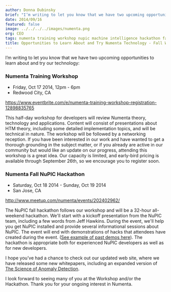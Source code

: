 ```yaml
---
author: Donna Dubinsky
brief: "I’m writing to let you know that we have two upcoming opportunities to learn about and try our technology: Our Numenta Training Workshop and NuPIC Fall Hackathon 2014"
date: 2014/09/16
featured: false
image: ../../../../images/numenta.png
org: CEO
tags: numenta training workshop nupic machine intelligence hackathon fall 2014
title: Opportunities to Learn About and Try Numenta Technology - Fall Workshop and Hackathon
---
```


I’m writing to let you know that we have two upcoming opportunities to learn
about and try our technology:

### Numenta Training Workshop

* Friday, Oct 17 2014, 12pm - 6pm
* Redwood City, CA

https://www.eventbrite.com/e/numenta-training-workshop-registration-12898835765

This half-day workshop for developers will review Numenta theory, technology and
applications. Content will consist of presentations about HTM theory, including
some detailed implementation topics, and will be technical in nature.  The
workshop will be followed by a networking reception.  If you have been
interested in our work and have wanted to get a thorough grounding in the
subject matter, or if you already are active in our community but would like an
update on our progress, attending this workshop is a great idea.  Our capacity
is limited, and early-bird pricing is available through September 26th, so we
encourage you to register soon.

### Numenta Fall NuPIC Hackathon

* Saturday, Oct 18 2014 - Sunday, Oct 19 2014
* San Jose, CA

http://www.meetup.com/numenta/events/202402962/

The NuPIC fall hackathon follows our workshop and will be a 32-hour all-weekend
hackathon. We'll start with a kickoff presentation from the NuPIC team,
including a few words from Jeff Hawkins. During the event, we'll help you get
NuPIC installed and provide several informational sessions about NuPIC. The
event will end with demonstrations of hacks that attendees have created during
the event.
([See example of past demos here](http://numenta.org/blog/2014/05/09/2014-spring-hackathon-outcome.html#demos)).
The hackathon is appropriate both for experienced NuPIC developers as well as
for new developers.

I hope you’ve had a chance to check out our updated web site, where we have
released some new whitepapers, including an expanded version of
[The Science of Anomaly Detection](/assets/pdf/whitepapers/Numenta%20White%20Paper%20-%20Science%20of%20Anomaly%20Detection.pdf).

I look forward to seeing many of you at the Workshop and/or the Hackathon.
Thank you for your ongoing interest in Numenta.
